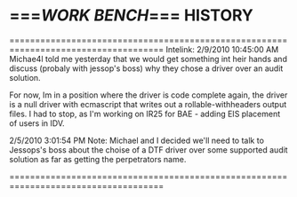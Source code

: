# ===***WORK BENCH***=== HISTORY

\====================================================================================
Intelink:
2/9/2010 10:45:00 AM
Michae4l told me yesterday that we would get something int heir hands and discuss (probaly with jessop's boss) why they chose a driver over an audit solution.

For now, Im in a position where the driver is code complete again, the driver is a null driver with ecmascript that writes out a rollable-withheaders output files. I had to stop, as I'm working on IR25 for BAE - adding EIS placement of users in IDV.

2/5/2010 3:01:54 PM
Note: Michael and I decided we'll need to talk to Jessops's boss about the choise of a DTF driver over some supported audit solution as far as getting the perpetrators name.

\====================================================================================
